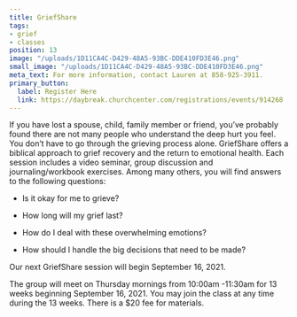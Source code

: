 ```yaml
---
title: GriefShare
tags:
- grief
- classes
position: 13
image: "/uploads/1D11CA4C-D429-48A5-93BC-DDE410FD3E46.png"
small_image: "/uploads/1D11CA4C-D429-48A5-93BC-DDE410FD3E46.png"
meta_text: For more information, contact Lauren at 858-925-3911.
primary_button:
  label: Register Here
  link: https://daybreak.churchcenter.com/registrations/events/914268
---
```


If you have lost a spouse, child, family member or friend, you’ve probably found there are not many people who understand the deep hurt you feel. You don’t have to go through the grieving process alone. GriefShare offers a biblical approach to grief recovery and the return to emotional health. Each session includes a video seminar, group discussion and journaling/workbook exercises. Among many others, you will find answers to the following questions:

* Is it okay for me to grieve?

* How long will my grief last?

* How do I deal with these overwhelming emotions?

* How should I handle the big decisions that need to
  be made?

Our next GriefShare session will begin September 16, 2021.

The group will meet on Thursday mornings from 10:00am -11:30am
for 13 weeks beginning September 16, 2021. You may join the
class at any time during the 13 weeks. There is a $20
fee for materials.


